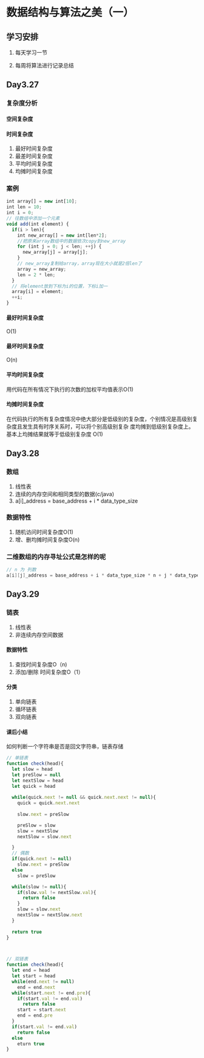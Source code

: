 
# 数据结构与算法之美（一）

## 学习安排

1. 每天学习一节

2. 每周将算法进行记录总结

## Day3.27

### 复杂度分析

#### 空间复杂度

#### 时间复杂度

1. 最好时间复杂度
2. 最差时间复杂度
3. 平均时间复杂度
4. 均摊时间复杂度

### 案例

```js
int array[] = new int[10];
int len = 10;
int i = 0;
// 往数组中添加一个元素
void add(int element) {
  if(i > len){
    int new_array[] = new int[len*2];
    //把原来array数组中的数据依次copy到new_array
    for (int j = 0; j < len; ++j) {
      new_array[j] = array[j];
    }
    // new_array复制给array，array现在大小就是2倍len了
    array = new_array;
    len = 2 * len;
  }
  // 将element放到下标为i的位置，下标i加一
  array[i] = element;
  ++i;
}
```

#### 最好时间复杂度

O(1)

#### 最坏时间复杂度

O(n)

#### 平均时间复杂度

用代码在所有情况下执行的次数的加权平均值表示O(1)

#### 均摊时间复杂度

在代码执行的所有复杂度情况中绝大部分是低级别的复杂度，个别情况是高级别复杂度且发生具有时序关系时，可以将个别高级别复杂 度均摊到低级别复杂度上。基本上均摊结果就等于低级别复杂度
O(1)

## Day3.28

### 数组

1. 线性表
2. 连续的内存空间和相同类型的数据(c/java)
3. a[i]_address = base_address + i * data_type_size

### 数据特性  

1. 随机访问时间复杂度O(1)
2. 增、删均摊时间复杂度O(n)

### 二维数组的内存寻址公式是怎样的呢

````c
// n 为 列数
a[i][j]_address = base_address + i * data_type_size * n + j * data_type_size


````

## Day3.29

### 链表

1. 线性表
2. 非连续内存空间数据

#### 数据特性

1. 查找时间复杂度O（n)
2. 添加/删除 时间复杂度O（1）

#### 分类

1. 单向链表
2. 循环链表
3. 双向链表

#### 课后小结

如何判断一个字符串是否是回文字符串，链表存储

`````js
// 单链表
function check(head){
  let slow = head
  let preSlow = null
  let nextSlow = head
  let quick = head
  
  while(quick.next != null && quick.next.next != null){
    quick = quick.next.next
  
    slow.next = preSlow

    preSlow = slow
    slow = nextSlow
    nextSlow = slow.next

  }
  // 偶数
  if(quick.next != null)
    slow.next = preSlow
  else
    slow = preSlow

  while(slow != null){
    if(slow.val != nextSlow.val){
      return false
    }
    slow = slow.next
    nextSlow = nextSlow.next
  }
  
  return true
}



// 双链表
function check(head){
  let end = head
  let start = head
  while(end.next != null)
    end = end.next
  while(start.next != end.pre){
    if(start.val != end.val)
      return false
    start = start.next
    end = end.pre
  }
  if(start.val != end.val)
    return false
  else
    eturn true
}


`````
